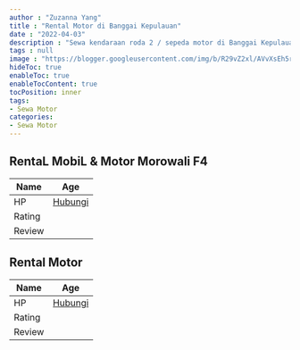```yaml
---
author : "Zuzanna Yang"
title : "Rental Motor di Banggai Kepulauan"
date : "2022-04-03"
description : "Sewa kendaraan roda 2 / sepeda motor di Banggai Kepulauan"
tags : null
image : "https://blogger.googleusercontent.com/img/b/R29vZ2xl/AVvXsEh5ryRTikhjlENZSqFXEPCWMXj2lRTtj4JH_LQ7UnunByvVkzoLsdHgaY5oci7VGpoC-g1HoTmoy27xpX5pTe7KLmTGGdfPsQdlFSu5skbful5yeqkPX1LkTLvNQ2gM83lwqKijOFbQ9J9Edd_yAqg3gzUrBPIL6Xfv9jjP1Y7iO8IZm6dXh0LZ0ryNEw/w300-h200/rental-motor-di-banggai-kepulauan.png"
hideToc: true
enableToc: true
enableTocContent: true
tocPosition: inner
tags:
- Sewa Motor
categories:
- Sewa Motor
---
```



## RentaL MobiL &amp; Motor Morowali F4

Name | Age
--------|------
HP | [Hubungi](https://pcandroidplayer.blogspot.com/?clayads=https://getnumber.ndower.dev?phone=MDgxMzU0MzI0NzIz)
Rating | 
Review | 


## Rental Motor

Name | Age
--------|------
HP | [Hubungi](https://pcandroidplayer.blogspot.com/?clayads=https://getnumber.ndower.dev?phone=MDgxNjI1NDA5MA==)
Rating | 
Review | 


